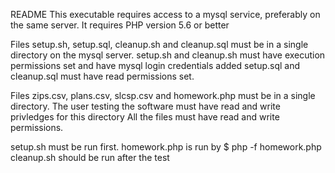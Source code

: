 README
This executable requires access to a mysql service, preferably on the same server.
It requires PHP version 5.6 or better

Files setup.sh, setup.sql, cleanup.sh and cleanup.sql must be in a single directory on the mysql server.
setup.sh and cleanup.sh must have execution permissions set and have mysql login credentials added
setup.sql and cleanup.sql must have read permissions set.

Files zips.csv, plans.csv, slcsp.csv and homework.php must be in a single directory.
The user testing the software must have read and write privledges for this directory
All the files must have read and write permissions.

setup.sh must be run first.
homework.php is run by $ php -f homework.php
cleanup.sh should be run after the test
